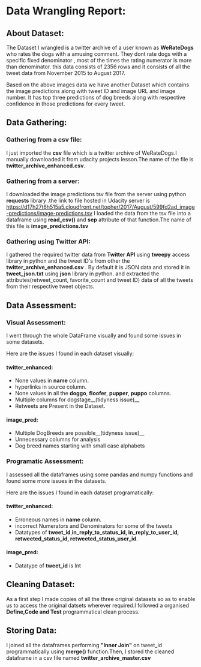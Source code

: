 # Data Wrangling Report:

## About Dataset:

The Dataset I wrangled is a twitter archive of a user known as __WeRateDogs__ who rates the dogs with a amusing comment. They dont rate dogs with a specific fixed denominator , most of the times the rating numerator is more than denominator. this data consists of 2356 rows and it consists of all the tweet data from November 2015 to August 2017.

Based on the above images data we have another Dataset which contains the image predictions along with tweet ID and image URL and image number. It has top three predictions of dog breeds along with respective confidence in those predictions for every tweet.

## Data Gathering:

### Gathering from a csv file:
 I just imported the __csv__ file which is a twitter archive of WeRateDogs.I manually downloaded it from udacity projects lesson.The name of the file is __twitter_archive_enhanced.csv__.

### Gathering from a server:
I downloaded the image predictions tsv file from the server using python __requests__ library .the link to file hosted in Udacity server is https://d17h27t6h515a5.cloudfront.net/topher/2017/August/599fd2ad_image-predictions/image-predictions.tsv I loaded the data from the tsv file into a dataframe using __read_csv()__ and __sep__ attribute of that function.The name of this file is __image_predictions.tsv__

### Gathering using Twitter API:
I gathered the required twitter data from __Twitter API__ using __tweepy__ access library in python and the tweet ID's from other the __twitter_archive_enhanced.csv__ . By default it is JSON data and stored it in __tweet_json.txt__ using __json__ library in python. and extracted the attributes(retweet_count, favorite_count and tweet ID) data of all the tweets from their respective tweet objects.

## Data Assessment:

### Visual Assessment:
 I went through the whole DataFrame visually and found some issues in some datasets.
 
Here are the issues I found in each dataset visually:

#### twitter_enhanced:
- None values in __name__ column.
- hyperlinks in source column.
- None values in all the __doggo__, __floofer__, __pupper__, __puppo__ columns.
- Multiple columns for dogstage__(tidyness issue)__
- Retweets are Present in the Dataset.
  
#### image_pred:
- Multiple DogBreeds are possible__(tidyness issue)__
- Unnecessary columns for analysis
- Dog breed names starting with small case alphabets
  
### Programatic Assessment:
   I assessed all the dataframes using some pandas and numpy functions and found some more issues in the datasets.

Here are the issues I found in each dataset programatically:

#### twitter_enhanced:
- Erroneous names in __name__ column.
- incorrect Numerators and Denominators for some of the tweets
- Datatypes of __tweet_id__,__in_reply_to_status_id, in_reply_to_user_id, retweeted_status_id, retweeted_status_user_id__.

#### image_pred:
- Datatype of __tweet_id__ is Int

## Cleaning Dataset:
As a first step I made copies of all the three original datasets so as to enable us to access the original datsets wherever required.I followed a organised __Define,Code and Test__ programmatical clean process.

## Storing Data:
I joined all the dataframes performing __"Inner Join"__ on tweet_id programmatically using __merge()__ function.Then, I stored the cleaned dataframe in a csv file named __twitter_archive_master.csv__ 
